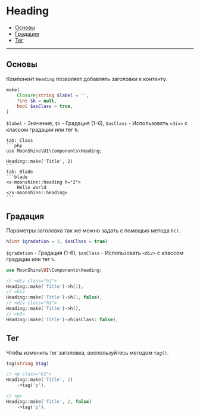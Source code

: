# Heading

- [Основы](#basics)
- [Градация](#gradation)
- [Тег](#custom-tag)

---

<a name="basics"></a>
## Основы

Компонент `Heading` позволяет добавлять заголовки к контенту.

```php
make(
    Closure|string $label = '',
    ?int $h = null,
    bool $asClass = true,
)
```

`$label` - Значение,
`$h` - Градация (1-6),
`$asClass` - Использовать `<div>` с классом градации или тег `h`.

~~~tabs
tab: Class
```php
use MoonShine\UI\Components\Heading;

Heading::make('Title', 2)
```
tab: Blade
```blade
<x-moonshine::heading h="2">
    Hello world
</x-moonshine::heading>
```
~~~

<a name="gradation"></a>
## Градация

Параметры заголовка так же можно задать с помощью метода `h()`.

```php
h(int $gradation = 3, $asClass = true)
```

`$gradation` - Градация (1-6),
`$asClass` - Использовать `<div>` с классом градации или тег `h`.

```php
use MoonShine\UI\Components\Heading;

// <div class="h1">
Heading::make('Title')->h(1),
// <h1>
Heading::make('Title')->h(1, false),
// <div class="h3">
Heading::make('Title')->h(),
// <h3>
Heading::make('Title')->h(asClass: false),
```

<a name="custom-tag"></a>
## Тег

Чтобы изменить тег заголовка, воспользуйтесь методом `tag()`.

```php
tag(string $tag)
```

```php
// <p class="h2">
Heading::make('Title', 2)
    ->tag('p'),

// <p>
Heading::make('Title', 2, false)
    ->tag('p'),
```
